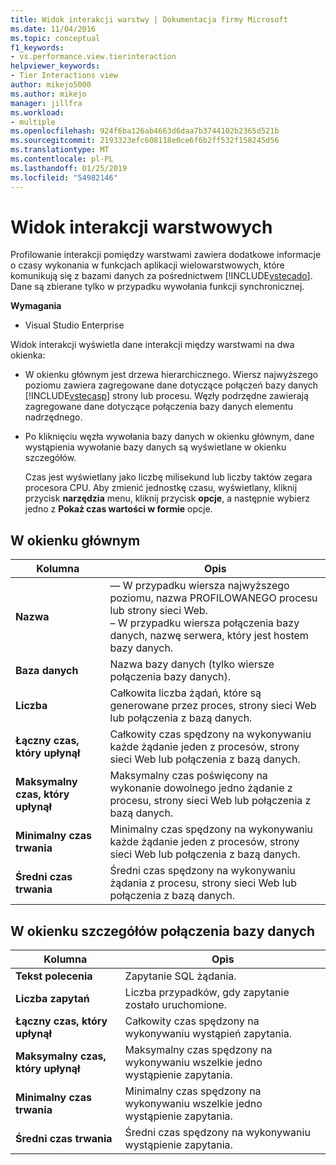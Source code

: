 ```yaml
---
title: Widok interakcji warstwy | Dokumentacja firmy Microsoft
ms.date: 11/04/2016
ms.topic: conceptual
f1_keywords:
- vs.performance.view.tierinteraction
helpviewer_keywords:
- Tier Interactions view
author: mikejo5000
ms.author: mikejo
manager: jillfra
ms.workload:
- multiple
ms.openlocfilehash: 924f6ba126ab4663d6daa7b3744102b2365d521b
ms.sourcegitcommit: 2193323efc608118e0ce6f6b2ff532f158245d56
ms.translationtype: MT
ms.contentlocale: pl-PL
ms.lasthandoff: 01/25/2019
ms.locfileid: "54982146"
---
```

# <a name="tier-interactions-view"></a>Widok interakcji warstwowych

Profilowanie interakcji pomiędzy warstwami zawiera dodatkowe informacje o czasy wykonania w funkcjach aplikacji wielowarstwowych, które komunikują się z bazami danych za pośrednictwem [!INCLUDE[vstecado](../data-tools/includes/vstecado_md.md)]. Dane są zbierane tylko w przypadku wywołania funkcji synchronicznej.

**Wymagania**

- Visual Studio Enterprise

Widok interakcji wyświetla dane interakcji między warstwami na dwa okienka:

- W okienku głównym jest drzewa hierarchicznego. Wiersz najwyższego poziomu zawiera zagregowane dane dotyczące połączeń bazy danych [!INCLUDE[vstecasp](../code-quality/includes/vstecasp_md.md)] strony lub procesu. Węzły podrzędne zawierają zagregowane dane dotyczące połączenia bazy danych elementu nadrzędnego.

- Po kliknięciu węzła wywołania bazy danych w okienku głównym, dane wystąpienia wywołanie bazy danych są wyświetlane w okienku szczegółów.

  Czas jest wyświetlany jako liczbę milisekund lub liczby taktów zegara procesora CPU. Aby zmienić jednostkę czasu, wyświetlany, kliknij przycisk **narzędzia** menu, kliknij przycisk **opcje**, a następnie wybierz jedno z **Pokaż czas wartości w formie** opcje.

## <a name="master-pane"></a>W okienku głównym

|Kolumna|Opis|
|------------|-----------------|
|**Nazwa**|— W przypadku wiersza najwyższego poziomu, nazwa PROFILOWANEGO procesu lub strony sieci Web.<br />– W przypadku wiersza połączenia bazy danych, nazwę serwera, który jest hostem bazy danych.|
|**Baza danych**|Nazwa bazy danych (tylko wiersze połączenia bazy danych).|
|**Liczba**|Całkowita liczba żądań, które są generowane przez proces, strony sieci Web lub połączenia z bazą danych.|
|**Łączny czas, który upłynął**|Całkowity czas spędzony na wykonywaniu każde żądanie jeden z procesów, strony sieci Web lub połączenia z bazą danych.|
|**Maksymalny czas, który upłynął**|Maksymalny czas poświęcony na wykonanie dowolnego jedno żądanie z procesu, strony sieci Web lub połączenia z bazą danych.|
|**Minimalny czas trwania**|Minimalny czas spędzony na wykonywaniu każde żądanie jeden z procesów, strony sieci Web lub połączenia z bazą danych.|
|**Średni czas trwania**|Średni czas spędzony na wykonywaniu żądania z procesu, strony sieci Web lub połączenia z bazą danych.|

## <a name="database-connection-details-pane"></a>W okienku szczegółów połączenia bazy danych

|Kolumna|Opis|
|------------|-----------------|
|**Tekst polecenia**|Zapytanie SQL żądania.|
|**Liczba zapytań**|Liczba przypadków, gdy zapytanie zostało uruchomione.|
|**Łączny czas, który upłynął**|Całkowity czas spędzony na wykonywaniu wystąpień zapytania.|
|**Maksymalny czas, który upłynął**|Maksymalny czas spędzony na wykonywaniu wszelkie jedno wystąpienie zapytania.|
|**Minimalny czas trwania**|Minimalny czas spędzony na wykonywaniu wszelkie jedno wystąpienie zapytania.|
|**Średni czas trwania**|Średni czas spędzony na wykonywaniu wystąpienie zapytania.|